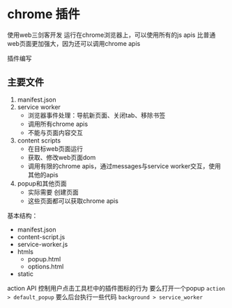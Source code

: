 # chrome 插件
使用web三剑客开发
运行在chrome浏览器上，可以使用所有的js apis
比普通web页面更加强大，因为还可以调用chrome apis

插件编写
## 主要文件
1. manifest.json
2. service worker
    + 浏览器事件处理：导航新页面、关闭tab、移除书签
    + 调用所有chrome apis
    + 不能与页面内容交互
3. content scripts 
    + 在目标web页面运行
    + 获取、修改web页面dom
    + 调用有限的chrome apis，通过messages与service worker交互，使用其他的apis
4. popup和其他页面
    + 实际需要 创建页面
    + 这些页面都可以获取chrome apis 

基本结构：
- manifest.json
- content-script.js
- service-worker.js
- htmls
  - popup.html
  - options.html
- static

action API
控制用户点击工具栏中的插件图标的行为
要么打开一个popup `action > default_popup`
要么后台执行一些代码 `background > service_worker`
